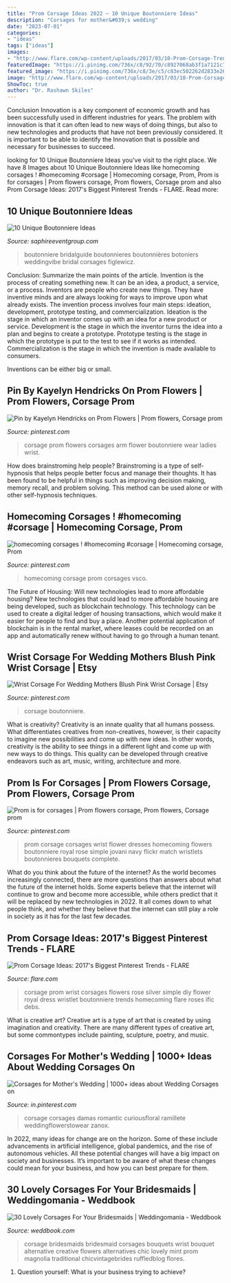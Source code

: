 ```yaml
---
title: "Prom Corsage Ideas 2022 ~ 10 Unique Boutonniere Ideas"
description: "Corsages for mother&#039;s wedding"
date: "2023-07-01"
categories:
- "ideas"
tags: ["ideas"]
images:
- "http://www.flare.com/wp-content/uploads/2017/03/10-Prom-Corsage-Trends-Blue-3-e1490297628461.jpg"
featuredImage: "https://i.pinimg.com/736x/c8/92/70/c8927068ab3f1a7121c72191490629c1.jpg"
featured_image: "https://i.pinimg.com/736x/c8/3e/c5/c83ec502262d2833e261a72bebfce524--crasage-for-prom-prom-corsages-.jpg"
image: "http://www.flare.com/wp-content/uploads/2017/03/10-Prom-Corsage-Trends-Blue-3-e1490297628461.jpg"
ShowToc: true
author: "Dr. Rashawn Skiles"
---
```



Conclusion
Innovation is a key component of economic growth and has been successfully used in different industries for years. The problem with innovation is that it can often lead to new ways of doing things, but also to new technologies and products that have not been previously considered. It is important to be able to identify the Innovation that is possible and necessary for businesses to succeed.

	

		
looking for 10 Unique Boutonniere Ideas you've visit to the right place. We have 8 Images about 10 Unique Boutonniere Ideas like homecoming corsages ! #homecoming #corsage | Homecoming corsage, Prom, Prom is for corsages | Prom flowers corsage, Prom flowers, Corsage prom and also Prom Corsage Ideas: 2017&#039;s Biggest Pinterest Trends - FLARE. Read more:
		
    
## 10 Unique Boutonniere Ideas

<img loading=lazy src="https://www.saphireeventgroup.com/wp-content/uploads/files/8414/5694/2699/unique_boutonniere_6.jpg" onerror="this.onerror=null;this.src='https://tse1.mm.bing.net/th?id=OIP.F8xt2Ds5SLMLM8OyPekDFgAAAA&amp;pid=15.1';" alt="10 Unique Boutonniere Ideas">

_Source: saphireeventgroup.com_

>boutonniere bridalguide boutonnieres boutonnières botoniers weddingvibe bridal corsages figlewicz. 

	

Conclusion: Summarize the main points of the article.
Invention is the process of creating something new. It can be an idea, a product, a service, or a process. Inventors are people who create new things. They have inventive minds and are always looking for ways to improve upon what already exists.
The invention process involves four main steps: ideation, development, prototype testing, and commercialization. Ideation is the stage in which an inventor comes up with an idea for a new product or service. Development is the stage in which the inventor turns the idea into a plan and begins to create a prototype. Prototype testing is the stage in which the prototype is put to the test to see if it works as intended. Commercialization is the stage in which the invention is made available to consumers.

Inventions can be either big or small.

    
## Pin By Kayelyn Hendricks On Prom Flowers | Prom Flowers, Corsage Prom

<img loading=lazy src="https://i.pinimg.com/736x/53/1b/c5/531bc5f01b7b3250e7095c2f9ed59a73--prom-corsage-and-boutonniere-arm-corsage-prom.jpg" onerror="this.onerror=null;this.src='https://tse1.mm.bing.net/th?id=OIP.uhWrj4zT827UDetmKy8npgHaLK&amp;pid=15.1';" alt="Pin by Kayelyn Hendricks on Prom Flowers | Prom flowers, Corsage prom">

_Source: pinterest.com_

>corsage prom flowers corsages arm flower boutonniere wear ladies wrist. 

	

How does brainstroming help people?
Brainstroming is a type of self-hypnosis that helps people better focus and manage their thoughts. It has been found to be helpful in things such as improving decision making, memory recall, and problem solving. This method can be used alone or with other self-hypnosis techniques.

    
## Homecoming Corsages ! #homecoming #corsage | Homecoming Corsage, Prom

<img loading=lazy src="https://i.pinimg.com/736x/c0/84/fc/c084fc6c4f07f095acc55eb81bd774fa.jpg" onerror="this.onerror=null;this.src='https://tse4.mm.bing.net/th?id=OIP.ryvDEibKqNQbqq1Xa-9AEgHaJ4&amp;pid=15.1';" alt="homecoming corsages ! #homecoming #corsage | Homecoming corsage, Prom">

_Source: pinterest.com_

>homecoming corsage prom corsages vsco. 

	

The Future of Housing: Will new technologies lead to more affordable housing?
New technologies that could lead to more affordable housing are being developed, such as blockchain technology. This technology can be used to create a digital ledger of housing transactions, which would make it easier for people to find and buy a place. Another potential application of blockchain is in the rental market, where leases could be recorded on an app and automatically renew without having to go through a human tenant.

    
## Wrist Corsage For Wedding Mothers Blush Pink Wrist Corsage | Etsy

<img loading=lazy src="https://i.pinimg.com/736x/c8/92/70/c8927068ab3f1a7121c72191490629c1.jpg" onerror="this.onerror=null;this.src='https://tse4.mm.bing.net/th?id=OIP.WS_q-fPLtOOjD2BWA_gvQgHaHa&amp;pid=15.1';" alt="Wrist Corsage For Wedding Mothers Blush Pink Wrist Corsage | Etsy">

_Source: pinterest.com_

>corsage boutonniere. 

	

What is creativity?
Creativity is an innate quality that all humans possess. What differentiates creatives from non-creatives, however, is their capacity to imagine new possibilities and come up with new ideas. In other words, creativity is the ability to see things in a different light and come up with new ways to do things. This quality can be developed through creative endeavors such as art, music, writing, architecture and more.

    
## Prom Is For Corsages | Prom Flowers Corsage, Prom Flowers, Corsage Prom

<img loading=lazy src="https://i.pinimg.com/736x/c8/3e/c5/c83ec502262d2833e261a72bebfce524--crasage-for-prom-prom-corsages-.jpg" onerror="this.onerror=null;this.src='https://tse2.mm.bing.net/th?id=OIP.DyDpP_rZqgYkv1S4Vi65eQHaLI&amp;pid=15.1';" alt="Prom is for corsages | Prom flowers corsage, Prom flowers, Corsage prom">

_Source: pinterest.com_

>prom corsage corsages wrist flower dresses homecoming flowers boutonniere royal rose simple jovani navy flickr match wristlets boutonnieres bouquets complete. 

	

What do you think about the future of the internet?
As the world becomes increasingly connected, there are more questions than answers about what the future of the internet holds. Some experts believe that the internet will continue to grow and become more accessible, while others predict that it will be replaced by new technologies in 2022. It all comes down to what people think, and whether they believe that the internet can still play a role in society as it has for the last few decades.

    
## Prom Corsage Ideas: 2017&#039;s Biggest Pinterest Trends - FLARE

<img loading=lazy src="http://www.flare.com/wp-content/uploads/2017/03/10-Prom-Corsage-Trends-Blue-3-e1490297628461.jpg" onerror="this.onerror=null;this.src='https://tse1.mm.bing.net/th?id=OIP.WEjKXqGBlVFLRTw7RpXZXgHaJ5&amp;pid=15.1';" alt="Prom Corsage Ideas: 2017&#039;s Biggest Pinterest Trends - FLARE">

_Source: flare.com_

>corsage prom wrist corsages flowers rose silver simple diy flower royal dress wristlet boutonniere trends homecoming flare roses ific debs. 

	

What is creative art?
Creative art is a type of art that is created by using imagination and creativity. There are many different types of creative art, but some commontypes include painting, sculpture, poetry, and music.

    
## Corsages For Mother&#039;s Wedding | 1000+ Ideas About Wedding Corsages On

<img loading=lazy src="https://i.pinimg.com/originals/5c/eb/cf/5cebcf1333577e50203b366b5298b320.jpg" onerror="this.onerror=null;this.src='https://tse4.mm.bing.net/th?id=OIP.txhd-u08uQ6FfT6_EFJvmQHaLX&amp;pid=15.1';" alt="Corsages for Mother&#039;s Wedding | 1000+ ideas about Wedding Corsages on">

_Source: in.pinterest.com_

>corsage corsages damas romantic curiousfloral ramillete weddingflowerstowear zanox. 

	

In 2022, many ideas for change are on the horizon. Some of these include advancements in artificial intelligence, global pandemics, and the rise of autonomous vehicles. All these potential changes will have a big impact on society and businesses. It’s important to be aware of what these changes could mean for your business, and how you can best prepare for them.

    
## 30 Lovely Corsages For Your Bridesmaids | Weddingomania - Weddbook

<img loading=lazy src="http://s3.weddbook.com/t1/2/1/5/2151871/30-lovely-corsages-for-your-bridesmaids-weddingomania.jpg" onerror="this.onerror=null;this.src='https://tse1.mm.bing.net/th?id=OIP.9sI61851X1uyDiNbuqx1sgHaLH&amp;pid=15.1';" alt="30 Lovely Corsages For Your Bridesmaids | Weddingomania - Weddbook">

_Source: weddbook.com_

>corsage bridesmaids bridesmaid corsages bouquets wrist bouquet alternative creative flowers alternatives chic lovely mint prom magnolia traditional chicvintagebrides ruffledblog flores. 

	

1. Question yourself: What is your business trying to achieve? 

